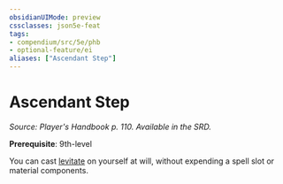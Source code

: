 ```yaml
---
obsidianUIMode: preview
cssclasses: json5e-feat
tags:
- compendium/src/5e/phb
- optional-feature/ei
aliases: ["Ascendant Step"]
---
```

# Ascendant Step
*Source: Player's Handbook p. 110. Available in the SRD.*  

**Prerequisite**: 9th-level

You can cast [levitate](2-Mechanics/CLI/spells/levitate.md) on yourself at will, without expending a spell slot or material components.